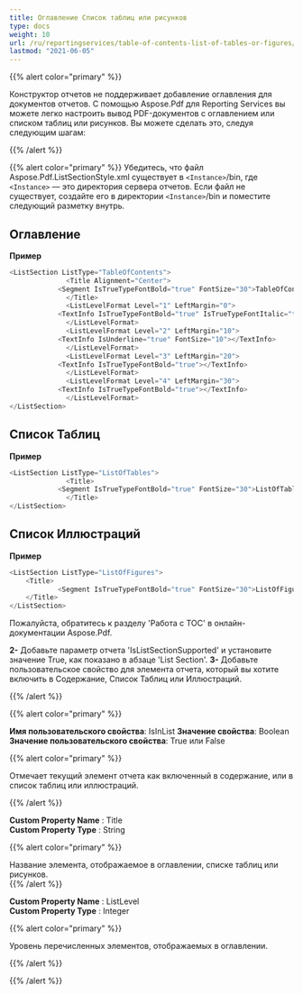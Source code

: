 ```yaml
---
title: Оглавление Список таблиц или рисунков
type: docs
weight: 10
url: /ru/reportingservices/table-of-contents-list-of-tables-or-figures/
lastmod: "2021-06-05"
---
```


{{% alert color="primary" %}}

Конструктор отчетов не поддерживает добавление оглавления для документов отчетов. С помощью Aspose.Pdf для Reporting Services вы можете легко настроить вывод PDF-документов с оглавлением или списком таблиц или рисунков. Вы можете сделать это, следуя следующим шагам:

{{% /alert %}}

{{% alert color="primary" %}}
Убедитесь, что файл Aspose.Pdf.ListSectionStyle.xml существует в ```<Instance>```/bin, где ```<Instance>``` — это директория сервера отчетов. Если файл не существует, создайте его в директории ```<Instance>```/bin и поместите следующий разметку внутрь.

## Оглавление

**Пример**

```cs
<ListSection ListType="TableOfContents">
              <Title Alignment="Center">
            <Segment IsTrueTypeFontBold="true" FontSize="30">TableOfContents</Segment>
              </Title>
              <ListLevelFormat Level="1" LeftMargin="0">
            <TextInfo IsTrueTypeFontBold="true" IsTrueTypeFontItalic="true"></TextInfo>
              </ListLevelFormat>
              <ListLevelFormat Level="2" LeftMargin="10">
            <TextInfo IsUnderline="true" FontSize="10"></TextInfo>
              </ListLevelFormat>
              <ListLevelFormat Level="3" LeftMargin="20">
            <TextInfo IsTrueTypeFontBold="true"></TextInfo>
              </ListLevelFormat>
              <ListLevelFormat Level="4" LeftMargin="30">
            <TextInfo IsTrueTypeFontBold="true"></TextInfo>
              </ListLevelFormat>
</ListSection>
```

## Список Таблиц

**Пример**

```cs
<ListSection ListType="ListOfTables">
              <Title>
            <Segment IsTrueTypeFontBold="true" FontSize="30">ListOfTables</Segment>
              </Title>
</ListSection>
```

## Список Иллюстраций

**Пример**

```cs
<ListSection ListType="ListOfFigures">
    <Title>
            <Segment IsTrueTypeFontBold="true" FontSize="30">ListOfFigures</Segment>
    </Title>
</ListSection>

```

Пожалуйста, обратитесь к разделу 'Работа с TOC' в онлайн-документации Aspose.Pdf.

**2-** Добавьте параметр отчета 'IsListSectionSupported' и установите значение True, как показано в абзаце 'List Section'.
**3-** Добавьте пользовательское свойство для элемента отчета, который вы хотите включить в Содержание, Список Таблиц или Иллюстраций.

{{% /alert %}}

{{% alert color="primary" %}}

**Имя пользовательского свойства**: IsInList
**Значение свойства**: Boolean
**Значение пользовательского свойства**: True или False

{{% alert color="primary" %}}

Отмечает текущий элемент отчета как включенный в содержание, или в список таблиц или иллюстраций.

{{% /alert %}}

**Custom Property Name** : Title  
**Custom Property Type** : String

{{% alert color="primary" %}}

Название элемента, отображаемое в оглавлении, списке таблиц или рисунков.  
{{% /alert %}}

**Custom Property Name** : ListLevel  
**Custom Property Type** : Integer

{{% alert color="primary" %}}

Уровень перечисленных элементов, отображаемых в оглавлении.

{{% /alert %}}

{{% /alert %}}